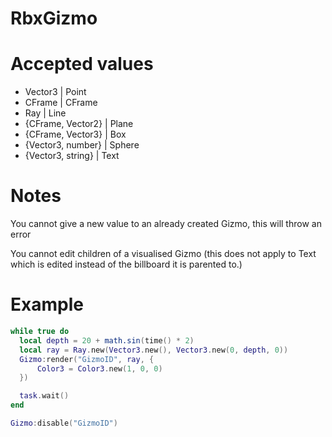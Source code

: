# RbxGizmo

# Accepted values
- Vector3 | Point
- CFrame | CFrame
- Ray | Line
- {CFrame, Vector2} | Plane
- {CFrame, Vector3} | Box
- {Vector3, number} | Sphere
- {Vector3, string} | Text

# Notes
You cannot give a new value to an already created Gizmo, this will throw an error

You cannot edit children of a visualised Gizmo (this does not apply to Text which is edited instead of the billboard it is parented to.)

# Example
```lua
while true do
  local depth = 20 + math.sin(time() * 2)
  local ray = Ray.new(Vector3.new(), Vector3.new(0, depth, 0))
  Gizmo:render("GizmoID", ray, {
      Color3 = Color3.new(1, 0, 0)
  })

  task.wait()
end

Gizmo:disable("GizmoID")
